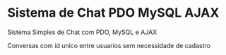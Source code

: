 # Sistema de Chat PDO MySQL AJAX
Sistema Simples de Chat com PDO, MySQL e AJAX

Conversas com id unico entre usuarios sem necessidade de cadastro
